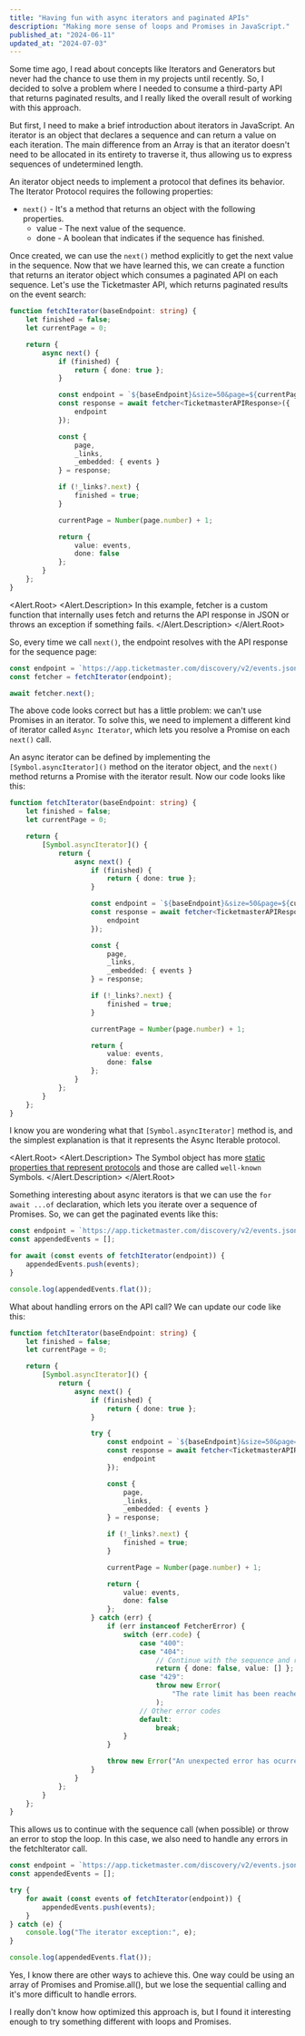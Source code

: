 ```yaml
---
title: "Having fun with async iterators and paginated APIs"
description: "Making more sense of loops and Promises in JavaScript."
published_at: "2024-06-11"
updated_at: "2024-07-03"
---
```


<script lang="ts">
  import { Lightbulb } from "lucide-svelte";
  import * as Alert from "$lib/components/ui/alert";
</script>

Some time ago, I read about concepts like Iterators and Generators but never had the chance to use them in my projects until recently. So, I decided to solve a problem where I needed to consume a third-party API that returns paginated results, and I really liked the overall result of working with this approach.

But first, I need to make a brief introduction about iterators in JavaScript. An iterator is an object that declares a sequence and can return a value on each iteration. The main difference from an Array is that an iterator doesn't need to be allocated in its entirety to traverse it, thus allowing us to express sequences of undetermined length.

An iterator object needs to implement a protocol that defines its behavior. The Iterator Protocol requires the following properties:

- `next()` - It's a method that returns an object with the following properties.
  - value - The next value of the sequence.
  - done - A boolean that indicates if the sequence has finished.

Once created, we can use the `next()` method explicitly to get the next value in the sequence. Now that we have learned this, we can create a function that returns an iterator object which consumes a paginated API on each sequence. Let's use the Ticketmaster API, which returns paginated results on the event search:

```ts
function fetchIterator(baseEndpoint: string) {
	let finished = false;
	let currentPage = 0;

	return {
		async next() {
			if (finished) {
				return { done: true };
			}

			const endpoint = `${baseEndpoint}&size=50&page=${currentPage}`;
			const response = await fetcher<TicketmasterAPIResponse>({
				endpoint
			});

			const {
				page,
				_links,
				_embedded: { events }
			} = response;

			if (!_links?.next) {
				finished = true;
			}

			currentPage = Number(page.number) + 1;

			return {
				value: events,
				done: false
			};
		}
	};
}
```

<!-- prettier-ignore -->
<Alert.Root>
  <Lightbulb />
  <Alert.Description>
		In this example, fetcher is a custom function that internally uses fetch and returns the API response in JSON or throws an exception if something fails.
  </Alert.Description>
</Alert.Root>

So, every time we call `next()`, the endpoint resolves with the API response for the sequence page:

```ts
const endpoint = `https://app.ticketmaster.com/discovery/v2/events.json?apikey=${APIKEY}&countryCode=MX&source=Ticketmaster`;
const fetcher = fetchIterator(endpoint);

await fetcher.next();
```

The above code looks correct but has a little problem: we can't use Promises in an iterator. To solve this, we need to implement a different kind of iterator called `Async Iterator`, which lets you resolve a Promise on each `next()` call.

An async iterator can be defined by implementing the `[Symbol.asyncIterator]()` method on the iterator object, and the `next()` method returns a Promise with the iterator result. Now our code looks like this:

```ts
function fetchIterator(baseEndpoint: string) {
	let finished = false;
	let currentPage = 0;

	return {
		[Symbol.asyncIterator]() {
			return {
				async next() {
					if (finished) {
						return { done: true };
					}

					const endpoint = `${baseEndpoint}&size=50&page=${currentPage}`;
					const response = await fetcher<TicketmasterAPIResponse>({
						endpoint
					});

					const {
						page,
						_links,
						_embedded: { events }
					} = response;

					if (!_links?.next) {
						finished = true;
					}

					currentPage = Number(page.number) + 1;

					return {
						value: events,
						done: false
					};
				}
			};
		}
	};
}
```

I know you are wondering what that `[Symbol.asyncIterator]` method is, and the simplest explanation is that it represents the Async Iterable protocol.

<!-- prettier-ignore -->
<Alert.Root>
  <Lightbulb />
  <Alert.Description>
		The Symbol object has more <a href="https://developer.mozilla.org/en-US/docs/Web/JavaScript/Reference/Global_Objects/Symbol#well-known_symbols">static properties that represent protocols</a> and those are called `well-known` Symbols.
  </Alert.Description>
</Alert.Root>

Something interesting about async iterators is that we can use the `for await ...of` declaration, which lets you iterate over a sequence of Promises. So, we can get the paginated events like this:

```ts
const endpoint = `https://app.ticketmaster.com/discovery/v2/events.json?apikey=${APIKEY}&countryCode=MX&source=Ticketmaster`;
const appendedEvents = [];

for await (const events of fetchIterator(endpoint)) {
	appendedEvents.push(events);
}

console.log(appendedEvents.flat());
```

What about handling errors on the API call? We can update our code like this:

```ts
function fetchIterator(baseEndpoint: string) {
	let finished = false;
	let currentPage = 0;

	return {
		[Symbol.asyncIterator]() {
			return {
				async next() {
					if (finished) {
						return { done: true };
					}

					try {
						const endpoint = `${baseEndpoint}&size=50&page=${currentPage}`;
						const response = await fetcher<TicketmasterAPIResponse>({
							endpoint
						});

						const {
							page,
							_links,
							_embedded: { events }
						} = response;

						if (!_links?.next) {
							finished = true;
						}

						currentPage = Number(page.number) + 1;

						return {
							value: events,
							done: false
						};
					} catch (err) {
						if (err instanceof FetcherError) {
							switch (err.code) {
								case "400":
								case "404":
									// Continue with the sequence and return an empty value.
									return { done: false, value: [] };
								case "429":
									throw new Error(
										"The rate limit has been reached. Default rate limits are 2,000 calls per hour."
									);
								// Other error codes
								default:
									break;
							}
						}

						throw new Error("An unexpected error has ocurred. Cannot continue");
					}
				}
			};
		}
	};
}
```

This allows us to continue with the sequence call (when possible) or throw an error to stop the loop. In this case, we also need to handle any errors in the fetchIterator call.

```ts
const endpoint = `https://app.ticketmaster.com/discovery/v2/events.json?apikey=${APIKEY}&countryCode=MX&source=Ticketmaster`;
const appendedEvents = [];

try {
	for await (const events of fetchIterator(endpoint)) {
		appendedEvents.push(events);
	}
} catch (e) {
	console.log("The iterator exception:", e);
}

console.log(appendedEvents.flat());
```

Yes, I know there are other ways to achieve this. One way could be using an array of Promises and Promise.all(), but we lose the sequential calling and it's more difficult to handle errors.

I really don't know how optimized this approach is, but I found it interesting enough to try something different with loops and Promises.

